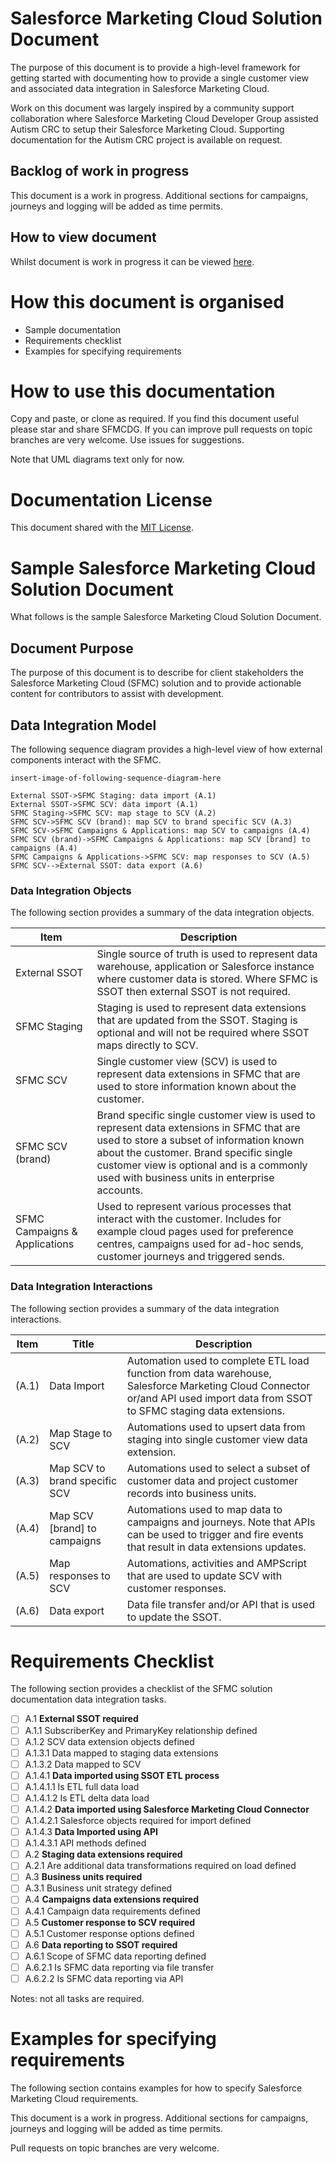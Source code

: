 # Salesforce Marketing Cloud Solution Document

The purpose of this document is to provide a high-level framework for getting started with documenting how to provide a single customer view and associated data integration in Salesforce Marketing Cloud.

Work on this document was largely inspired by a community support collaboration where Salesforce Marketing Cloud Developer Group assisted Autism CRC to setup their Salesforce Marketing Cloud. Supporting documentation for the Autism CRC project is available on request.

## Backlog of work in progress

This document is a work in progress. Additional sections for campaigns, journeys and logging will be added as time permits. 

## How to view document

Whilst document is work in progress it can be viewed [here](https://stackedit.io/viewer#!url=https://gist.githubusercontent.com/mattcam/bb702d22940deb563a6b845e99d5ad15/raw/92193c9cf891232e000bb2073f2ef9f89ac014e0/README.md).

# How this document is organised

* Sample documentation
* Requirements checklist
* Examples for specifying requirements

# How to use this documentation

Copy and paste, or clone as required. If you find this document useful please star and share SFMCDG. If you can improve pull requests on topic branches are very welcome. Use issues for suggestions.

Note that UML diagrams text only for now.

# Documentation License

This document shared with the [MIT License](https://github.com/sfmcdg/sfmc-solution-document/blob/master/LICENSE).

# Sample Salesforce Marketing Cloud Solution Document

What follows is the sample Salesforce Marketing Cloud Solution Document.

## Document Purpose

The purpose of this document is to describe for client stakeholders the Salesforce Marketing Cloud (SFMC) solution and to provide actionable content for contributors to assist with development.

## Data Integration Model

The following sequence diagram provides a high-level view of how external components interact with the SFMC.

`insert-image-of-following-sequence-diagram-here`

```sequence
External SSOT->SFMC Staging: data import (A.1)
External SSOT->SFMC SCV: data import (A.1)
SFMC Staging->SFMC SCV: map stage to SCV (A.2)
SFMC SCV->SFMC SCV (brand): map SCV to brand specific SCV (A.3)
SFMC SCV->SFMC Campaigns & Applications: map SCV to campaigns (A.4)
SFMC SCV (brand)->SFMC Campaigns & Applications: map SCV [brand] to campaigns (A.4)
SFMC Campaigns & Applications->SFMC SCV: map responses to SCV (A.5)
SFMC SCV-->External SSOT: data export (A.6)
```


### Data Integration Objects

The following section provides a summary of the data integration objects.

| Item | Description |
| - | - |
| External SSOT | Single source of truth is used to represent data warehouse, application or Salesforce instance where customer data is stored. Where SFMC is SSOT then external SSOT is not required. |
| SFMC Staging | Staging is used to represent data extensions that are updated from the SSOT. Staging is optional and will not be required where SSOT maps directly to SCV. |
| SFMC SCV | Single customer view (SCV) is used to represent data extensions in SFMC that are used to store information known about the customer. |
| SFMC SCV (brand) | Brand specific single customer view is used to represent data extensions in SFMC that are used to store a subset of information known about the customer. Brand specific single customer view is optional and is a commonly used with business units in enterprise accounts. |
| SFMC Campaigns & Applications | Used to represent various processes that interact with the customer. Includes for example cloud pages used for preference centres, campaigns used for ad-hoc sends, customer journeys and triggered sends. |

### Data Integration Interactions 

The following section provides a summary of the data integration interactions.

| Item | Title | Description |
| - | - | - |
| (A.1) | Data Import | Automation used to complete ETL load function from data warehouse, Salesforce Marketing Cloud Connector or/and API used import data from SSOT to SFMC staging data extensions. |
| (A.2) | Map Stage to SCV | Automations used to upsert data from staging into single customer view data extension. |
| (A.3) | Map SCV to brand specific SCV | Automations used to select a subset of customer data and project customer records into business units. |
| (A.4) | Map SCV [brand] to campaigns | Automations used to map data to campaigns and journeys. Note that APIs can be used to trigger and fire events that result in data extensions updates. |
| (A.5) | Map responses to SCV | Automations, activities and AMPScript that are used to update SCV with customer responses. |
| (A.6) | Data export | Data file transfer and/or API that is used to update the SSOT. |
  
# Requirements Checklist

The following section provides a checklist of the SFMC solution documentation data integration tasks.

- [ ] A.1 **External SSOT required**
- [ ] A.1.1 SubscriberKey and PrimaryKey relationship defined
- [ ] A.1.2 SCV data extension objects defined
- [ ] A.1.3.1 Data mapped to staging data extensions
- [ ] A.1.3.2 Data mapped to SCV 
- [ ] A.1.4.1 **Data imported using SSOT ETL process**
- [ ] A.1.4.1.1 Is ETL full data load
- [ ] A.1.4.1.2 Is ETL delta data load
- [ ] A.1.4.2 **Data imported using Salesforce Marketing Cloud Connector**
- [ ] A.1.4.2.1 Salesforce objects required for import defined 
- [ ] A.1.4.3 **Data Imported using API**
- [ ] A.1.4.3.1 API methods defined
- [ ] A.2 **Staging data extensions required**
- [ ] A.2.1 Are additional data transformations required on load defined
- [ ] A.3 **Business units required**
- [ ] A.3.1 Business unit strategy defined
- [ ] A.4 **Campaigns data extensions required**
- [ ] A.4.1 Campaign data requirements defined
- [ ] A.5 **Customer response to SCV required**
- [ ] A.5.1 Customer response options defined
- [ ] A.6 **Data reporting to SSOT required**
- [ ] A.6.1 Scope of SFMC data reporting defined
- [ ] A.6.2.1 Is SFMC data reporting via file transfer
- [ ] A.6.2.2 Is SFMC data reporting via API

Notes: not all tasks are required.

# Examples for specifying requirements

The following section contains examples for how to specify Salesforce Marketing Cloud requirements.

This document is a work in progress. Additional sections for campaigns, journeys and logging will be added as time permits. 

Pull requests on topic branches are very welcome.

